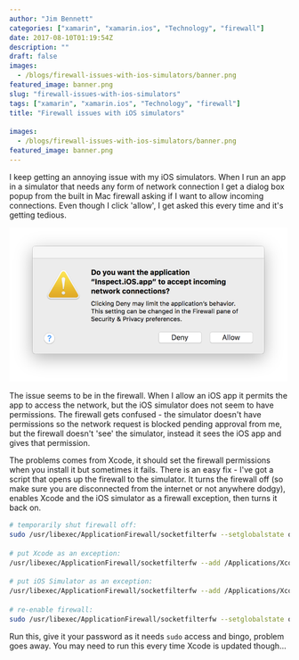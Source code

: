 ```yaml
---
author: "Jim Bennett"
categories: ["xamarin", "xamarin.ios", "Technology", "firewall"]
date: 2017-08-10T01:19:54Z
description: ""
draft: false
images:
  - /blogs/firewall-issues-with-ios-simulators/banner.png
featured_image: banner.png
slug: "firewall-issues-with-ios-simulators"
tags: ["xamarin", "xamarin.ios", "Technology", "firewall"]
title: "Firewall issues with iOS simulators"

images:
  - /blogs/firewall-issues-with-ios-simulators/banner.png
featured_image: banner.png
---
```



I keep getting an annoying issue with my iOS simulators. When I run an app in a simulator that needs any form of network connection I get a dialog box popup from the built in Mac firewall asking if I want to allow incoming connections. Even though I click 'allow', I get asked this every time and it's getting tedious.

<div class="image-div" style="max-width: 500px;">
    
![Firewall request from the simulator](Screen-Shot-2017-08-10-at-13.10.13-1.png)
    
</div>

The issue seems to be in the firewall. When I allow an iOS app it permits the app to access the network, but the iOS simulator does not seem to have permissions. The firewall gets confused - the simulator doesn't have permissions so the network request is blocked pending approval from me, but the firewall doesn't 'see' the simulator, instead it sees the iOS app and gives that permission.

The problems comes from Xcode, it should set the firewall permissions when you install it but sometimes it fails. There is an easy fix - I've got a script that opens up the firewall to the simulator. It turns the firewall off (so make sure you are disconnected from the internet or not anywhere dodgy), enables Xcode and the iOS simulator as a firewall exception, then turns it back on.

```bash
# temporarily shut firewall off:
sudo /usr/libexec/ApplicationFirewall/socketfilterfw --setglobalstate off

# put Xcode as an exception:
/usr/libexec/ApplicationFirewall/socketfilterfw --add /Applications/Xcode.app/Contents/MacOS/Xcode

# put iOS Simulator as an exception:
/usr/libexec/ApplicationFirewall/socketfilterfw --add /Applications/Xcode.app/Contents/Developer/Applications/Simulator.app/Contents/MacOS/Simulator

# re-enable firewall:
sudo /usr/libexec/ApplicationFirewall/socketfilterfw --setglobalstate on
```

Run this, give it your password as it needs `sudo` access and bingo, problem goes away. You may need to run this every time Xcode is updated though...

